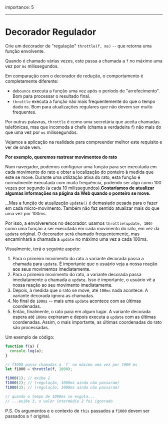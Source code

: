 importance: 5

---

# Decorador Regulador

Crie um decorador de "regulação" `throttle(f, ms)` -- que retorna uma função envolvente.

Quando é chamado várias vezes, este passa a chamada a `f` no máximo uma vez por `ms` milissegundos.

Em comparação com o decorador de redução, o comportamento é completamente diferente:
- `debounce` executa a função uma vez após o período de "arrefecimento". Bom para processar o resultado final.
- `throttle` executa a função não mais frequentemente do que o tempo dado `ms`. Bom para atualizações regulares que não devem ser muito frequentes.

Por outras palavras, `throttle` é como uma secretária que aceita chamadas telefónicas, mas que incomoda a chefe (chama a verdadeira `f`) não mais do que uma vez por `ms` milissegundos.

Vejamos a aplicação na realidade para compreender melhor este requisito e ver de onde vem.

**Por exemplo, queremos rastrear movimentos do rato**

Num navegador, podemos configurar uma função para ser executada em cada movimento do rato e obter a localização do ponteiro à medida que este se move. Durante uma utilização ativa do rato, esta função é normalmente executada com muita frequência, podendo ser algo como 100 vezes por segundo (a cada 10 milissegundos).**Gostaríamos de atualizar algumas informações na página da Web quando o ponteiro se move.**

...Mas a função de atualização `update()` é demasiado pesada para o fazer em cada micro-movimento. Também não faz sentido atualizar mais do que uma vez por 100ms.

Por isso, a envolveremos no decorador: usamos `throttle(update, 100)` como uma função a ser executada em cada movimento do rato, em vez da `update` original. O decorador será chamado frequentemente, mas encaminhará a chamada a `update` no máximo uma vez a cada 100ms.

Visualmente, terá o seguinte aspeto:

1. Para o primeiro movimento do rato a variante decorada passa a chamada para `update`. É importante que o usuário veja a nossa reação aos seus movimentos imediatamente.
1. Para o primeiro movimento do rato, a variante decorada passa imediatamente a chamada a `update`. Isso é importante, o usuário vê a nossa reação ao seu movimento imediatamente.
2. Depois, à medida que o rato se move, até `100ms` nada acontece. A variante decorada ignora as chamadas.
3. No final de `100ms` -- mais uma `update` acontece com as últimas coordenadas.
4. Então, finalmente, o rato para em algum lugar. A variante decorada espera até `100ms` expiraram e depois executa a `update` com as últimas coordenadas. Assim, o mais importante, as últimas coordenadas do rato são processadas.

Um exemplo de código:

```js
function f(a) {
  console.log(a);
}

// f1000 passa chamadas a `f` no máximo uma vez por 1000 ms
let f1000 = throttle(f, 1000);

f1000(1); // exibe 1
f1000(2); // (regulação, 1000ms ainda não passaram)
f1000(3); // (regulação, 1000ms ainda não passaram)

// quando o tempo de 1000ms se esgota...
// ...exibe 3, o valor intermédio 2 foi ignorado
```

P.S. Os argumentos e o contexto de `this` passados a `f1000` devem ser passados a `f` original.
